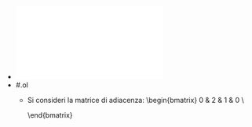 - ![Testo](../assets/cna_exam_simulation_may_2022.pdf)
- #.ol
	- Si consideri la matrice di adiacenza:
	  \begin{bmatrix}
	  0 & 2 & 1 & 0 \\
	  
	  \end{bmatrix}